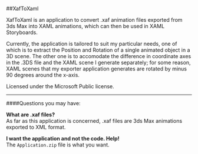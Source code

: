 ##XafToXaml

XafToXaml is an application to convert .xaf animation files exported from 3ds Max into XAML animations, which can then be used in XAML Storyboards.

Currently, the application is tailored to suit my particular needs, one of which is to extract the Position and Rotation of a single animated object in a 3D scene. The other one is to accomodate the difference in coordinate axes in the .3DS file and the XAML scene I generate separately; for some reason, XAML scenes that my exporter application generates are rotated by minus 90 degrees around the x-axis.

Licensed under the Microsoft Public license.

---

####Questions you may have:

__What are .xaf files?__  
As far as this application is concerned, .xaf files are 3ds Max animations exported to XML format.

__I want the application and not the code. Help!__  
The `Application.zip` file is what you want.